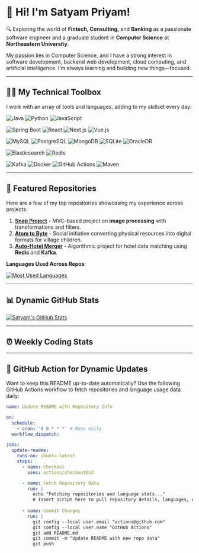 # 👋 Hi! I'm Satyam Priyam!

🔍 Exploring the world of **Fintech, Consulting,** and **Banking** as a passionate software engineer and a graduate student in **Computer Science** at **Northeastern University**. 

My passion lies in Computer Science, and I have a strong interest in software development, backend web development, cloud computing, and artificial intelligence.
I’m always learning and building new things—focused.

---


## 🧑‍💻 My Technical Toolbox
I work with an array of tools and languages, adding to my skillset every day:


![Java](https://img.shields.io/badge/Code-Java-blue?style=for-the-badge&logo=java&logoColor=white)  ![Python](https://img.shields.io/badge/Code-Python-blue?style=for-the-badge&logo=python&logoColor=white)  ![JavaScript](https://img.shields.io/badge/Code-JavaScript-blue?style=for-the-badge&logo=javascript&logoColor=white)  

![Spring Boot](https://img.shields.io/badge/Framework-SpringBoot-brightgreen?style=for-the-badge&logo=springboot&logoColor=white)  ![React](https://img.shields.io/badge/Framework-React-blue?style=for-the-badge&logo=react&logoColor=white)  ![Next.js](https://img.shields.io/badge/Framework-Next.js-black?style=for-the-badge&logo=nextdotjs&logoColor=white)  ![Vue.js](https://img.shields.io/badge/Framework-Vue.js-brightgreen?style=for-the-badge&logo=vuejs&logoColor=white)  

![MySQL](https://img.shields.io/badge/Database-MySQL-orange?style=for-the-badge&logo=mysql&logoColor=white)  ![PostgreSQL](https://img.shields.io/badge/Database-PostgreSQL-blue?style=for-the-badge&logo=postgresql&logoColor=white)  ![MongoDB](https://img.shields.io/badge/Database-MongoDB-green?style=for-the-badge&logo=mongodb&logoColor=white)  ![SQLite](https://img.shields.io/badge/Database-SQLite-lightblue?style=for-the-badge&logo=sqlite&logoColor=white)  ![OracleDB](https://img.shields.io/badge/Database-Oracle-red?style=for-the-badge&logo=oracle&logoColor=white)  

![Elasticsearch](https://img.shields.io/badge/Search-Elasticsearch-yellow?style=for-the-badge&logo=elasticsearch&logoColor=white)  ![Redis](https://img.shields.io/badge/Cache-Redis-red?style=for-the-badge&logo=redis&logoColor=white)  

![Kafka](https://img.shields.io/badge/Tools-Kafka-black?style=for-the-badge&logo=apachekafka&logoColor=white)  ![Docker](https://img.shields.io/badge/Tools-Docker-blue?style=for-the-badge&logo=docker&logoColor=white)  ![GitHub Actions](https://img.shields.io/badge/Tools-GitHub_Actions-lightgray?style=for-the-badge&logo=githubactions&logoColor=white)  ![Maven](https://img.shields.io/badge/Build-Maven-red?style=for-the-badge&logo=apachemaven&logoColor=white)

---

## 🚀 Featured Repositories
Here are a few of my top repositories showcasing my experience across projects:

1. **[Snap Project](https://github.com/satryampriyam01/snap)** - MVC-based project on **image processing** with transformations and filters.
2. **[Atom to Byte](https://github.com/satryampriyam01/atom-to-byte)** - Social initiative converting physical resources into digital formats for village children.
3. **[Auto-Hotel Merger](https://github.com/satryampriyam01/auto-hotel-merger)** - Algorithmic project for hotel data matching using **Redis** and **Kafka**.

**Languages Used Across Repos**:  

[![Most Used Languages](https://github-readme-stats.vercel.app/api/top-langs/?username=satyampriyam&langs_count=8&layout=compact&theme=radical)](https://github.com/anuraghazra/github-readme-stats)

---

## 📊 Dynamic GitHub Stats
[![Satyam's GitHub Stats](https://github-readme-stats.vercel.app/api?username=satyampriyam&show_icons=true&theme=radical&hide_border=true)](https://github.com/anuraghazra/github-readme-stats)

---

## ⏰ Weekly Coding Stats
<!-- This section will auto-update to show hours spent on various programming languages over the past week. -->
<!-- WakaTime Setup Required -->
<!--
[![Satyam's Coding Time](https://github-readme-stats.vercel.app/api/wakatime?username=satyampriyam&theme=radical&hide_border=true)](https://wakatime.com/@username)
-->

---

## 🤖 GitHub Action for Dynamic Updates
Want to keep this README up-to-date automatically? Use the following GitHub Actions workflow to fetch repositories and language usage data daily:

```yaml
name: Update README with Repository Info

on:
  schedule:
    - cron: '0 0 * * *' # Runs daily
  workflow_dispatch:

jobs:
  update-readme:
    runs-on: ubuntu-latest
    steps:
      - name: Checkout
        uses: actions/checkout@v2

      - name: Fetch Repository Data
        run: |
          echo "Fetching repositories and language stats..."
          # Insert script here to pull repository details, languages, etc.
          
      - name: Commit Changes
        run: |
          git config --local user.email "actions@github.com"
          git config --local user.name "GitHub Actions"
          git add README.md
          git commit -m "Update README with new repo data"
          git push
